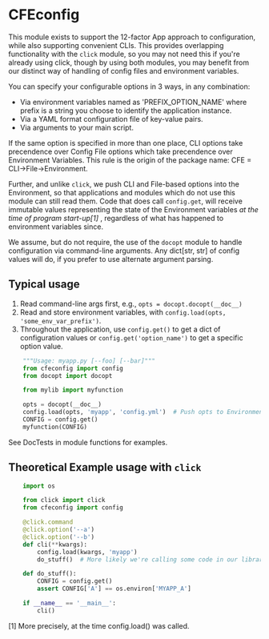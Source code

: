 # CFEconfig

This module exists to support the 12-factor App approach to configuration,
while also supporting convenient CLIs. This provides overlapping
functionality with the `click` module, so you may not need this if you're
already using click, though by using both modules, you may benefit from our
distinct way of handling of config files and environment variables.

You can specify your configurable options in 3 ways, in any combination:
 - Via environment variables named as 'PREFIX_OPTION_NAME' where prefix is a
 string you choose to identify the application instance.
 - Via a YAML format configuration file of key-value pairs.
 - Via arguments to your main script.

If the same option is specified in more than one place,
CLI options take precendence over Config File options which take
precendence over Environment Variables. This rule is the origin of the
package name: CFE = CLI->File->Environment.

Further, and unlike `click`, we push CLI and File-based options into the
Environment, so that applications and modules which do not use this module
can still read them. Code that does call `config.get`, will receive immutable
values representing the state of the Environment variables *at the time of
program start-up[1]* , regardless of what has happened to environment
variables since.

We assume, but do not require, the use of the `docopt` module to handle
configuration via command-line arguments. Any dict[str, str] of config values
will do, if you prefer to use alternate argument parsing.

## Typical usage

1. Read command-line args first, e.g., `opts = docopt.docopt(__doc__)`
2. Read and store environment variables, with
`config.load(opts, 'some_env_var_prefix')`.
3. Throughout the application, use `config.get()` to get a dict of
configuration values or `config.get('option_name')` to get a specific option value.

```python
    """Usage: myapp.py [--foo] [--bar]"""
    from cfeconfig import config
    from docopt import docopt

    from mylib import myfunction

    opts = docopt(__doc__)
    config.load(opts, 'myapp', 'config.yml')  # Push opts to Environment.
    CONFIG = config.get()
    myfunction(CONFIG)
```


See DocTests in module functions for examples.


## Theoretical Example usage with `click`

```python
    import os

    from click import click
    from cfeconfig import config

    @click.command
    @click.option('--a')
    @click.option('--b')
    def cli(**kwargs):
        config.load(kwargs, 'myapp')
        do_stuff()  # More likely we're calling some code in our library.

    def do_stuff():
        CONFIG = config.get()
        assert CONFIG['A'] == os.environ['MYAPP_A']

    if __name__ == '__main__':
        cli()
```

[1] More precisely, at the time config.load() was called.
